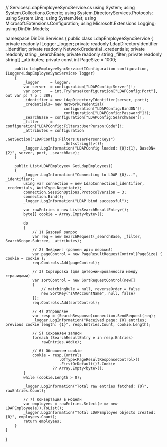 // Services/LdapEmployeeSyncService.cs
using System;
using System.Collections.Generic;
using System.DirectoryServices.Protocols;
using System.Linq;
using System.Net;
using Microsoft.Extensions.Configuration;
using Microsoft.Extensions.Logging;
using DinDin.Models;

namespace DinDin.Services
{
    public class LdapEmployeeSyncService
    {
        private readonly ILogger<LdapEmployeeSyncService> _logger;
        private readonly LdapDirectoryIdentifier        _identifier;
        private readonly NetworkCredential               _credentials;
        private readonly string                          _searchBase;
        private readonly string                          _filter;
        private readonly string[]                        _attributes;
        private const int PageSize = 1000;

        public LdapEmployeeSyncService(IConfiguration configuration, ILogger<LdapEmployeeSyncService> logger)
        {
            _logger     = logger;
            var server  = configuration["LDAPConfig:Server"]!;
            var port    = int.TryParse(configuration["LDAPConfig:Port"], out var p) ? p : 389;
            _identifier = new LdapDirectoryIdentifier(server, port);
            _credentials= new NetworkCredential(
                              configuration["LDAPConfig:BindDN"]!,
                              configuration["LDAPConfig:Password"]!);
            _searchBase = configuration["LDAPConfig:SearchBase"]!;
            _filter     = configuration["LDAPConfig:Filters:UserPerson:Code"]!;
            _attributes = configuration
                              .GetSection("LDAPConfig:Filters:UserPerson:Keys")
                              .Get<string[]>()!;
            _logger.LogInformation("LDAPConfig loaded: {0}:{1}, BaseDN={2}", server, port, _searchBase);
        }

        public List<LDAPEmployee> GetLdapEmployees()
        {
            _logger.LogInformation("Connecting to LDAP {0}...", _identifier);
            using var connection = new LdapConnection(_identifier, _credentials, AuthType.Negotiate);
            connection.SessionOptions.ProtocolVersion = 3;
            connection.Bind();
            _logger.LogInformation("LDAP bind successful");

            var rawEntries = new List<SearchResultEntry>();
            byte[] cookie = Array.Empty<byte>();

            do
            {
                // 1) Базовый запрос
                var req = new SearchRequest(_searchBase, _filter, SearchScope.Subtree, _attributes);

                // 2) Пейджинг (должен идти первым!)
                var pageControl = new PageResultRequestControl(PageSize) { Cookie = cookie };
                req.Controls.Add(pageControl);

                // 3) Сортировка (для детерминированности между страницами)
                var sortControl = new SortRequestControl(new[]
                {
                    // matchingRule = null, reverseOrder = false
                    new SortKey("sAMAccountName", null, false)
                });
                req.Controls.Add(sortControl);

                // 4) Отправляем
                var resp = (SearchResponse)connection.SendRequest(req);
                _logger.LogInformation("Received page: {0} entries; previous cookie length: {1}", resp.Entries.Count, cookie.Length);

                // 5) Сохраняем записи
                foreach (SearchResultEntry e in resp.Entries)
                    rawEntries.Add(e);

                // 6) Обновляем cookie
                cookie = resp.Controls
                            .OfType<PageResultResponseControl>()
                            .FirstOrDefault()?.Cookie
                         ?? Array.Empty<byte>();
            }
            while (cookie.Length > 0);

            _logger.LogInformation("Total raw entries fetched: {0}", rawEntries.Count);

            // 7) Конвертация в модели
            var employees = rawEntries.Select(e => new LDAPEmployee(e)).ToList();
            _logger.LogInformation("Total LDAPEmployee objects created: {0}", employees.Count);
            return employees;
        }
    }
}
